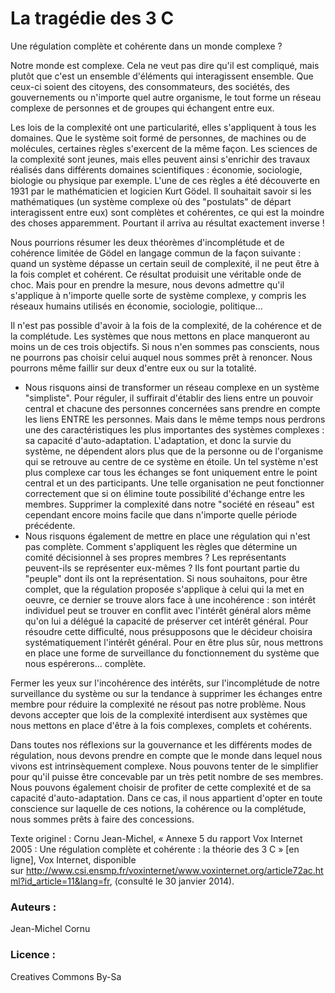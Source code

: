 # La tragédie des 3 C
Une régulation complète et cohérente dans un monde complexe ?

Notre monde est complexe. Cela ne veut pas dire qu'il est compliqué, mais plutôt que c'est un ensemble d'éléments qui interagissent ensemble. Que ceux-ci soient des citoyens, des consommateurs, des sociétés, des gouvernements ou n'importe quel autre organisme, le tout forme un réseau complexe de personnes et de groupes qui échangent entre eux.

Les lois de la complexité ont une particularité, elles s'appliquent à tous les domaines. Que le système soit formé de personnes, de machines ou de molécules, certaines règles s'exercent de la même façon. Les sciences de la complexité sont jeunes, mais elles peuvent ainsi s'enrichir des travaux réalisés dans différents domaines scientifiques : économie, sociologie, biologie ou physique par exemple. L'une de ces règles a été découverte en 1931 par le mathématicien et logicien Kurt Gödel. Il souhaitait savoir si les mathématiques (un système complexe où des "postulats" de départ interagissent entre eux) sont complètes et cohérentes, ce qui est la moindre des choses apparemment. Pourtant il arriva au résultat exactement inverse !

Nous pourrions résumer les deux théorèmes d'incomplétude et de cohérence limitée de Gödel en langage commun de la façon suivante : quand un système dépasse un certain seuil de complexité, il ne peut être à la fois complet et cohérent. Ce résultat produisit une véritable onde de choc. Mais pour en prendre la mesure, nous devons admettre qu'il s'applique à n'importe quelle sorte de système complexe, y compris les réseaux humains utilisés en économie, sociologie, politique...

Il n'est pas possible d'avoir à la fois de la complexité, de la cohérence et de la complétude. Les systèmes que nous mettons en place manqueront au moins un de ces trois objectifs. Si nous n'en sommes pas conscients, nous ne pourrons pas choisir celui auquel nous sommes prêt à renoncer. Nous pourrons même faillir sur deux d'entre eux ou sur la totalité.
* Nous risquons ainsi de transformer un réseau complexe en un système "simpliste". Pour réguler, il suffirait d'établir des liens entre un pouvoir central et chacune des personnes concernées sans prendre en compte les liens ENTRE les personnes. Mais dans le même temps nous perdrons une des caractéristiques les plus importantes des systèmes complexes : sa capacité d'auto-adaptation. L'adaptation, et donc la survie du système, ne dépendent alors plus que de la personne ou de l'organisme qui se retrouve au centre de ce système en étoile. Un tel système n'est plus complexe car tous les échanges se font uniquement entre le point central et un des participants. Une telle organisation ne peut fonctionner correctement que si on élimine toute possibilité d'échange entre les membres. Supprimer la complexité dans notre "société en réseau" est cependant encore moins facile que dans n'importe quelle période précédente.
* Nous risquons également de mettre en place une régulation qui n'est pas complète. Comment s'appliquent les règles que détermine un comité décisionnel à ses propres membres ? Les représentants peuvent-ils se représenter eux-mêmes ? Ils font pourtant partie du "peuple" dont ils ont la représentation. Si nous souhaitons, pour être complet, que la régulation proposée s'applique à celui qui la met en oeuvre, ce dernier se trouve alors face à une incohérence : son intérêt individuel peut se trouver en conflit avec l'intérêt général alors même qu'on lui a délégué la capacité de préserver cet intérêt général. Pour résoudre cette difficulté, nous présupposons que le décideur choisira systématiquement l'intérêt général. Pour en être plus sûr, nous mettrons en place une forme de surveillance du fonctionnement du système que nous espérerons... complète.

Fermer les yeux sur l'incohérence des intérêts, sur l'incomplétude de notre surveillance du système ou sur la tendance à supprimer les échanges entre membre pour réduire la complexité ne résout pas notre problème. Nous devons accepter que lois de la complexité interdisent aux systèmes que nous mettons en place d'être à la fois complexes, complets et cohérents.

Dans toutes nos réflexions sur la gouvernance et les différents modes de régulation, nous devons prendre en compte que le monde dans lequel nous vivons est intrinsèquement complexe. Nous pouvons tenter de le simplifier pour qu'il puisse être concevable par un très petit nombre de ses membres. Nous pouvons également choisir de profiter de cette complexité et de sa capacité d'auto-adaptation. Dans ce cas, il nous appartient d'opter en toute conscience sur laquelle de ces notions, la cohérence ou la complétude, nous sommes prêts à faire des concessions.

Texte originel : Cornu Jean-Michel, « Annexe 5 du rapport Vox Internet 2005 : Une régulation complète et cohérente : la théorie des 3 C » [en ligne], Vox Internet, disponible sur <http://www.csi.ensmp.fr/voxinternet/www.voxinternet.org/article72ac.html?id_article=11&lang=fr>, (consulté le 30 janvier 2014).

###  Auteurs :
Jean-Michel Cornu
###  Licence : 
Creatives Commons By-Sa
